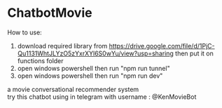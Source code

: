 # ChatbotMovie
How to use:
1. download required library from https://drive.google.com/file/d/1PjC-Qu1131WhtJLYzO5zYxrXYl6S0wYu/view?usp=sharing then put it on functions folder
2. open windows powershell then run "npm run tunnel"
3. open windows powershell then run "npm run dev"

a movie conversational recommender system<br/>
try this chatbot using in telegram with username : @KenMovieBot

